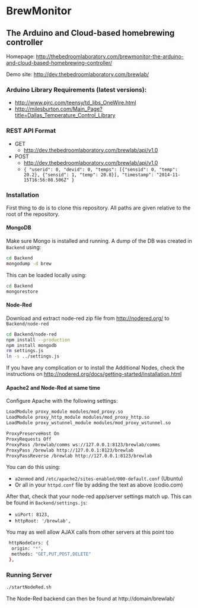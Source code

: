 # BrewMonitor

## The Arduino and Cloud-based homebrewing controller

Homepage: http://thebedroomlaboratory.com/brewmonitor-the-arduino-and-cloud-based-homebrewing-controller/

Demo site: http://dev.thebedroomlaboratory.com/brewlab/

### Arduino Library Requirements (latest versions):

* http://www.pjrc.com/teensy/td_libs_OneWire.html
* http://milesburton.com/Main_Page?title=Dallas_Temperature_Control_Library

### REST API Format

* GET
  * http://dev.thebedroomlaboratory.com/brewlab/api/v1.0
* POST
  * http://dev.thebedroomlaboratory.com/brewlab/api/v1.0
  * `{ "userid": 0, "devid": 0, "temps": [{"sensid": 0, "temp": 20.2}, {"sensid": 1, "temp": 20.8}], "timestamp": "2014-11-15T16:56:08.506Z" }`

### Installation

First thing to do is to clone this repository. All paths are given relative to the root of the repository.

#### MongoDB

Make sure Mongo is installed and running. A dump of the DB was created in `Backend` using:
```bash
cd Backend
mongodump -d brew
```
This can be loaded locally using:
```bash
cd Backend
mongorestore
```

#### Node-Red

Download and extract node-red zip file from http://nodered.org/ to `Backend/node-red`
```bash
cd Backend/node-red
npm install --production
npm install mongodb
rm settings.js
ln -s ../settings.js
```
If you have any complication or to install the Additional Nodes, check the instructions on http://nodered.org/docs/getting-started/installation.html

#### Apache2 and Node-Red at same time

Configure Apache with the following settings:

```bash
LoadModule proxy_module modules/mod_proxy.so
LoadModule proxy_http_module modules/mod_proxy_http.so
LoadModule proxy_wstunnel_module modules/mod_proxy_wstunnel.so

ProxyPreserveHost On
ProxyRequests Off
ProxyPass /brewlab/comms ws://127.0.0.1:8123/brewlab/comms
ProxyPass /brewlab http://127.0.0.1:8123/brewlab
ProxyPassReverse /brewlab http://127.0.0.1:8123/brewlab
```

You can do this using:
* `a2enmod` and `/etc/apache2/sites-enabled/000-default.conf` (Ubuntu)
* Or all in your `httpd.conf` file by adding the text as above (codio.com)
 
After that, check that your node-red app/server settings match up. This can be found in `Backend/settings.js`:
* `uiPort: 8123,`
* `httpRoot: '/brewlab',`

You may as well allow AJAX calls from other servers at this point too
```bash
 httpNodeCors: {
  origin: "*",
  methods: "GET,PUT,POST,DELETE"
 },
```

### Running Server
```bash
./startNodeRed.sh
```
The Node-Red backend can then be found at http://domain/brewlab/

